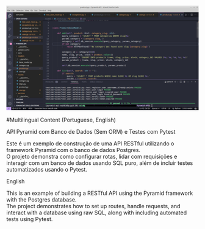 ![tests](img/pyramid.png)

#Multilingual Content (Portuguese, English)

API Pyramid com Banco de Dados (Sem ORM) e Testes com Pytest

Este é um exemplo de construção de uma API RESTful utilizando o framework Pyramid com o banco de dados Postgres.<br> 
O projeto demonstra como configurar rotas, lidar com requisições e interagir com um banco de dados usando SQL puro, além de incluir testes automatizados usando o Pytest.


English

This is an example of building a RESTful API using the Pyramid framework with the Postgres database.<br> 
The project demonstrates how to set up routes, handle requests, and interact with a database using raw SQL, along with including automated tests using Pytest.

